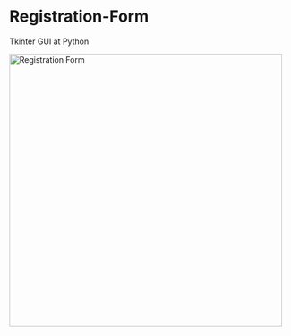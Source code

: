 # Registration-Form
Tkinter GUI at Python

<img width="487" alt="Registration Form" src="https://github.com/user-attachments/assets/16dbd7ff-79ee-4803-8e4d-d29988a7dfce">
